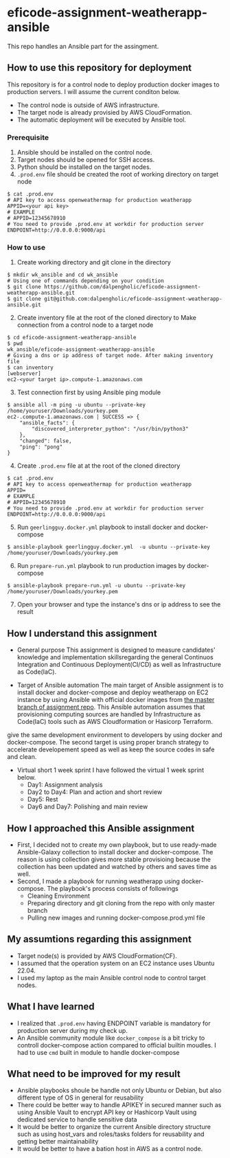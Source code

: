 # eficode-assignment-weatherapp-ansible
This repo handles an Ansible part for the assingment.

## How to use this repository for deployment
This repository is for a control node to deploy production docker images to production servers.
I will assume the current conditon below.
- The control node is outside of AWS infrastructure.
- The target node is already provisied by AWS CloudFormation.
- The automatic deployment will be executed by Ansible tool.

### Prerequisite
1. Ansible should be installed on the control node.
2. Target nodes should be opened for SSH access.
3. Python should be installed on the target nodes.
4. `.prod.env` file should be created the root of working directory on target node

```Shell
$ cat .prod.env
# API key to access openweathermap for production weatherapp
APPID=<your api key>
# EXAMPLE
# APPID=12345678910
# You need to provide .prod.env at workdir for production server
ENDPOINT=http://0.0.0.0:9000/api
```
 
### How to use
1. Create working directory and git clone in the directory
```Shell
$ mkdir wk_ansible and cd wk_ansible
# Using one of commands depending on your condition
$ git clone https://github.com/dalpengholic/eficode-assignment-weatherapp-ansible.git
$ git clone git@github.com:dalpengholic/eficode-assignment-weatherapp-ansible.git

```
2. Create inventory file at the root of the cloned directory to Make connection from a control node to a target node
```Shell
$ cd eficode-assignment-weatherapp-ansible
$ pwd
wk_ansible/eficode-assignment-weatherapp-ansible
# Giving a dns or ip address of target node. After making inventory file
$ can inventory
[webserver]
ec2-<your target ip>.compute-1.amazonaws.com
```

3. Test connection first by using Ansible ping module
```Shell
$ ansible all -m ping -u ubuntu --private-key /home/youruser/Downloads/yourkey.pem
ec2-.compute-1.amazonaws.com | SUCCESS => {
    "ansible_facts": {
        "discovered_interpreter_python": "/usr/bin/python3"
    },
    "changed": false,
    "ping": "pong"
}
```

4. Create `.prod.env` file at at the root of the cloned directory
```Shell
$ cat .prod.env
# API key to access openweathermap for production weatherapp
APPID=
# EXAMPLE
# APPID=12345678910
# You need to provide .prod.env at workdir for production server
ENDPOINT=http://0.0.0.0:9000/api
```
5. Run `geerlingguy.docker.yml` playbook to install docker and docker-compose
```Shell
$ ansible-playbook geerlingguy.docker.yml  -u ubuntu --private-key /home/youruser/Downloads/yourkey.pem
```

6. Run `prepare-run.yml` playbook to run production images by docker-compose
```Shell
$ ansible-playbook prepare-run.yml -u ubuntu --private-key /home/youruser/Downloads/yourkey.pem
```

7. Open your browser and type the instance's dns or ip address to see the result 


## How I understand this assignment
- General purpose
This assignment is designed to measure candidates' knowledge and implementation skillsregarding the general Continuos Integration and Continuous Deployment(CI/CD) as well as Infrastructure as Code(IaC). 

- Target of Ansible automation
The main target of Ansible assignment is to install docker and docker-compose and deploy weatherapp on EC2 instance by using Ansible with official docker images from [the master branch of assignment repo](https://github.com/dalpengholic/eficode-assignment-weatherapp). This Ansible automation assumes that provisioning computing sources are handled by Infrastructure as Code(IaC) tools such as  AWS Cloudformation or Hasicorp Terraform.

give the same development environment to developers by using docker and docker-compose. The second target is using proper branch strategy to accelerate developement speed as well as keep the source codes in safe and clean.

- Virtual short 1 week sprint
I have followed the virtual 1 week sprint below.
  - Day1: Assignment analysis
  - Day2 to Day4: Plan and action and short review
  - Day5: Rest
  - Day6 and Day7: Polishing and main review

## How I approached this Ansible assignment
- First, I decided not to create my own playbook, but to use ready-made Ansible-Galaxy collection to install docker and docker-compose. The reason is using collection gives more stable provisioing because the collection has been updated and watched by others and saves time as well. 
- Second, I made a playbook for running weatherapp using docker-compose. The playbook's process consists of followings
    - Cleaning Environment 
    - Preparing directory and git cloning from the repo with only master branch 
    - Pulling new images and running docker-compose.prod.yml file

## My assumtions regarding this assignment
- Target node(s) is provided by AWS CloudFormation(CF).
- I assumed that the operation system on an EC2 instance uses Ubuntu 22.04.
- I used  my laptop as the main Ansible control node to control target nodes.

## What I have learned
- I realized that `.prod.env` having ENDPOINT variable is mandatory for production server during my check up.
- An Ansible community module like `docker_compose` is a bit tricky to controll docker-compose action compared to official builtin moudles. I had to use `cmd` built in module to handle docker-compose

## What need to be improved for my result
- Ansible playbooks shoule be handle not only Ubuntu or Debian, but also different type of OS in general for reusability
- There could be better way to handle APIKEY in secured manner such as using Ansible Vault to encrypt API key or Hashicorp Vault using dedicated service to handle sensitive data
- It would be better to organize the current Ansible directory structure such as using host_vars and roles/tasks folders for reusability and getting better maintainability 
- It would be better to have a bation host in AWS as a control node. 
